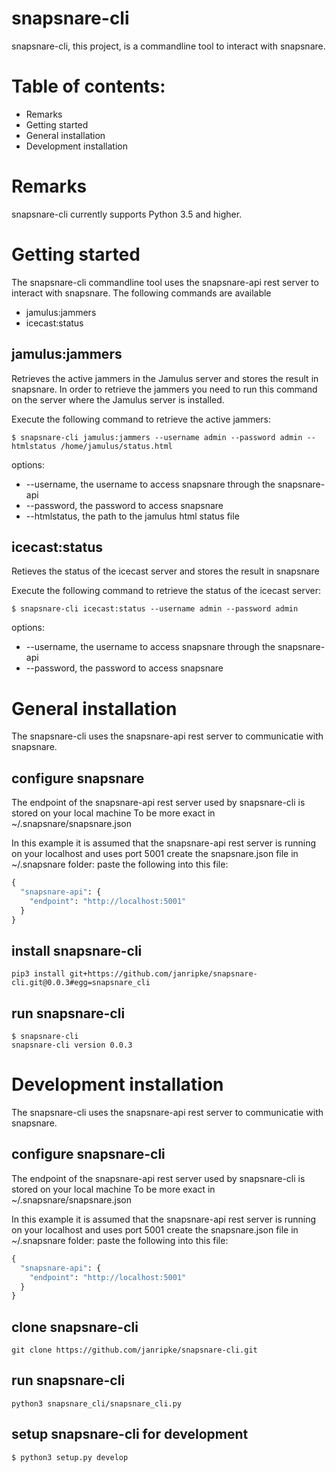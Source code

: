 snapsnare-cli
=

snapsnare-cli, this project, is a commandline tool to interact with snapsnare.

# Table of contents:

* Remarks
* Getting started
* General installation
* Development installation

# Remarks
snapsnare-cli currently supports Python 3.5 and higher.

# Getting started
The snapsnare-cli commandline tool uses the snapsnare-api rest server to interact with snapsnare.
The following commands are available
* jamulus:jammers
* icecast:status

## jamulus:jammers
Retrieves the active jammers in the Jamulus server and stores the result in snapsnare.
In order to retrieve the jammers you need to run this command on the server where the Jamulus server is installed.

Execute the following command to retrieve the active jammers:
```shell
$ snapsnare-cli jamulus:jammers --username admin --password admin --htmlstatus /home/jamulus/status.html
```

options:
- --username, the username to access snapsnare through the snapsnare-api
- --password, the password to access snapsnare
- --htmlstatus, the path to the jamulus html status file


## icecast:status
Retieves the status of the icecast server and stores the result in snapsnare

Execute the following command to retrieve the status of the icecast server:
```shell
$ snapsnare-cli icecast:status --username admin --password admin 
```

options:
- --username, the username to access snapsnare through the snapsnare-api
- --password, the password to access snapsnare


# General installation
The snapsnare-cli uses the snapsnare-api rest server to communicatie with snapsnare.

## configure snapsnare
The endpoint of the snapsnare-api rest server used by snapsnare-cli is stored on your local machine
To be more exact in ~/.snapsnare/snapsnare.json

In this example it is assumed that the snapsnare-api rest server is running on your localhost and uses port 5001
create the snapsnare.json file in ~/.snapsnare folder: paste the following into this file:
```python
{
  "snapsnare-api": {
    "endpoint": "http://localhost:5001"
  }
}
```

## install snapsnare-cli
```shell
pip3 install git+https://github.com/janripke/snapsnare-cli.git@0.0.3#egg=snapsnare_cli
```

## run snapsnare-cli
```shell
$ snapsnare-cli
snapsnare-cli version 0.0.3
```


# Development installation
The snapsnare-cli uses the snapsnare-api rest server to communicatie with snapsnare.

## configure snapsnare-cli
The endpoint of the snapsnare-api rest server used by snapsnare-cli is stored on your local machine
To be more exact in ~/.snapsnare/snapsnare.json

In this example it is assumed that the snapsnare-api rest server is running on your localhost and uses port 5001
create the snapsnare.json file in ~/.snapsnare folder: paste the following into this file:
```python
{
  "snapsnare-api": {
    "endpoint": "http://localhost:5001"
  }
}
```

## clone snapsnare-cli
```
git clone https://github.com/janripke/snapsnare-cli.git
```

## run snapsnare-cli
```shell
python3 snapsnare_cli/snapsnare_cli.py
```

## setup snapsnare-cli for development
```shell
$ python3 setup.py develop
```
